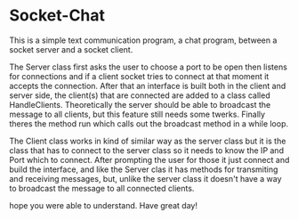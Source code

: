 # Socket-Chat
This is a simple text communication program, a chat program, between a socket server and a socket client.

The Server class first asks the user to choose a port to be open then listens for connections and if a client socket tries to connect at that moment it accepts the connection. After that an interface is built both in the client and server side,
the client(s) that are connected are added to a class called HandleClients. Theoretically the server should be able to broadcast the message to all clients, but this feature still needs some twerks. Finally theres the method run which calls out the broadcast method in a while loop.

The Client class works in kind of similar way as the server class but it is the class that has to connect to the server class so it needs to know the IP and Port which to connect.
After prompting the user for those it just connect and build the interface, and like the Server clas it has methods for transmiting and receiving messages, but, unlike the server class it doesn't have a way to broadcast the message to all connected clients.

hope you were able to understand. Have great day!
